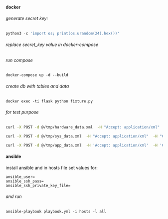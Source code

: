 #### docker
###### generate secret key:
```python
python3 -c 'import os; print(os.urandom(24).hex())'
```

###### replace secret_key value in docker-compose

###### run compose
```docker
docker-compose up -d --build
```

###### create db with tables and data
```docker
docker exec -ti flask python fixture.py
```

###### for test purpose
```bash
curl -X POST -d @/tmp/hardware_data.xml  -H "Accept: application/xml"  -H "Content-Type: application/xml" http://127.0.0.1:5000/api/hardware?ip_addr=$(ipconfig getifaddr en0)

curl -X POST -d @/tmp/sys_data.xml  -H "Accept: application/xml"  -H "Content-Type: application/xml" "http://127.0.0.1:5000/api/system?serialnumber=$(system_profiler SPHardwareDataType | awk '/Serial/ {print $4}')&userlist=$(dscl . list /Users | grep -vE '_|root|root8|admin|nobody|daemon|Guest')"

curl -X POST -d @/tmp/app_data.xml  -H 'Accept: application/xml'  -H 'Content-Type: application/xml' http://127.0.0.1:5000/api/applications?serialnumber=$(system_profiler SPHardwareDataType | awk '/Serial/ {print $4}')
```

#### ansible
install ansible and in hosts file set values for:
```
ansible_user=
ansible_ssh_pass=
ansible_ssh_private_key_file=
```
###### and run
```
ansible-playbook playbook.yml -i hosts -l all
```
